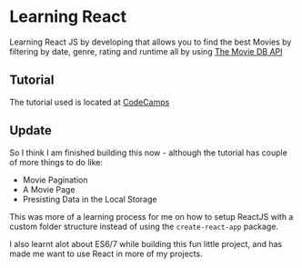 # Learning React

Learning React JS by developing that allows you to find the best Movies by filtering by date, genre, rating and runtime all by using [The Movie DB API](https://www.themoviedb.org/?language=en)

## Tutorial

The tutorial used is located at [CodeCamps](https://sweetpumpkins.codecamps.com/)

## Update

So I think I am finished building this now - although the tutorial has couple of more things to do like:

* Movie Pagination
* A Movie Page
* Presisting Data in the Local Storage

This was more of a learning process for me on how to setup ReactJS with a custom folder structure instead of using the `create-react-app` package.

I also learnt alot about ES6/7 while building this fun little project, and has made me want to use React in more of my projects.
